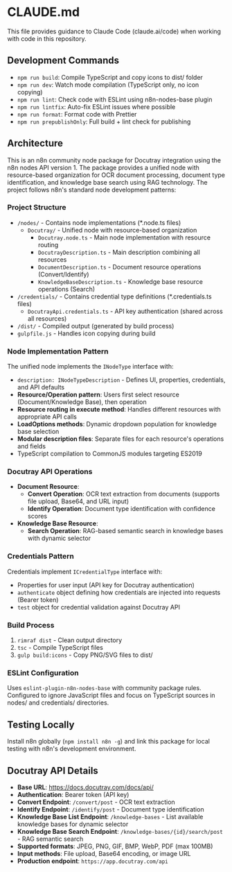 # CLAUDE.md

This file provides guidance to Claude Code (claude.ai/code) when working with code in this repository.

## Development Commands

- `npm run build`: Compile TypeScript and copy icons to dist/ folder
- `npm run dev`: Watch mode compilation (TypeScript only, no icon copying)
- `npm run lint`: Check code with ESLint using n8n-nodes-base plugin
- `npm run lintfix`: Auto-fix ESLint issues where possible
- `npm run format`: Format code with Prettier
- `npm run prepublishOnly`: Full build + lint check for publishing

## Architecture

This is an n8n community node package for Docutray integration using the n8n nodes API version 1. The package provides a unified node with resource-based organization for OCR document processing, document type identification, and knowledge base search using RAG technology. The project follows n8n's standard node development patterns:

### Project Structure
- `/nodes/` - Contains node implementations (*.node.ts files)
  - `Docutray/` - Unified node with resource-based organization
    - `Docutray.node.ts` - Main node implementation with resource routing
    - `DocutrayDescription.ts` - Main description combining all resources
    - `DocumentDescription.ts` - Document resource operations (Convert/Identify)
    - `KnowledgeBaseDescription.ts` - Knowledge base resource operations (Search)
- `/credentials/` - Contains credential type definitions (*.credentials.ts files)
  - `DocutrayApi.credentials.ts` - API key authentication (shared across all resources)
- `/dist/` - Compiled output (generated by build process)
- `gulpfile.js` - Handles icon copying during build

### Node Implementation Pattern
The unified node implements the `INodeType` interface with:
- `description: INodeTypeDescription` - Defines UI, properties, credentials, and API defaults
- **Resource/Operation pattern**: Users first select resource (Document/Knowledge Base), then operation
- **Resource routing in execute method**: Handles different resources with appropriate API calls
- **LoadOptions methods**: Dynamic dropdown population for knowledge base selection
- **Modular description files**: Separate files for each resource's operations and fields
- TypeScript compilation to CommonJS modules targeting ES2019

### Docutray API Operations
- **Document Resource**:
  - **Convert Operation**: OCR text extraction from documents (supports file upload, Base64, and URL input)
  - **Identify Operation**: Document type identification with confidence scores
- **Knowledge Base Resource**:
  - **Search Operation**: RAG-based semantic search in knowledge bases with dynamic selector

### Credentials Pattern
Credentials implement `ICredentialType` interface with:
- Properties for user input (API key for Docutray authentication)
- `authenticate` object defining how credentials are injected into requests (Bearer token)
- `test` object for credential validation against Docutray API

### Build Process
1. `rimraf dist` - Clean output directory
2. `tsc` - Compile TypeScript files
3. `gulp build:icons` - Copy PNG/SVG files to dist/

### ESLint Configuration
Uses `eslint-plugin-n8n-nodes-base` with community package rules. Configured to ignore JavaScript files and focus on TypeScript sources in nodes/ and credentials/ directories.

## Testing Locally
Install n8n globally (`npm install n8n -g`) and link this package for local testing with n8n's development environment.

## Docutray API Details
- **Base URL**: https://docs.docutray.com/docs/api/
- **Authentication**: Bearer token (API key)
- **Convert Endpoint**: `/convert/post` - OCR text extraction
- **Identify Endpoint**: `/identify/post` - Document type identification
- **Knowledge Base List Endpoint**: `/knowledge-bases` - List available knowledge bases for dynamic selector
- **Knowledge Base Search Endpoint**: `/knowledge-bases/{id}/search/post` - RAG semantic search
- **Supported formats**: JPEG, PNG, GIF, BMP, WebP, PDF (max 100MB)
- **Input methods**: File upload, Base64 encoding, or image URL
- **Production endpoint**: `https://app.docutray.com/api`